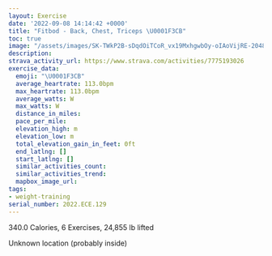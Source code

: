 ```yaml
---
layout: Exercise
date: '2022-09-08 14:14:42 +0000'
title: "Fitbod - Back, Chest, Triceps \U0001F3CB️"
toc: true
image: "/assets/images/SK-TWkP2B-sDqdOiTCoR_vx19MxhgwbOy-oIAoVijRE-2048x1152.jpg.jpeg"
description:
strava_activity_url: https://www.strava.com/activities/7775193026
exercise_data:
  emoji: "\U0001F3CB️"
  average_heartrate: 113.0bpm
  max_heartrate: 113.0bpm
  average_watts: W
  max_watts: W
  distance_in_miles:
  pace_per_mile:
  elevation_high: m
  elevation_low: m
  total_elevation_gain_in_feet: 0ft
  end_latlng: []
  start_latlng: []
  similar_activities_count:
  similar_activities_trend:
  mapbox_image_url:
tags:
- weight-training
serial_number: 2022.ECE.129
---
```

340.0 Calories, 6 Exercises, 24,855 lb lifted

Unknown location (probably inside)
